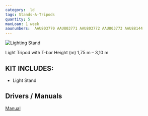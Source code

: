 ```yaml
---
category:  ld
tags: Stands-&-Tripods
quantity: 5
maxLoan: 1 week
aaunumbers:  AAU803770 AAU803771 AAU803772 AAU803773 AAU88144
---
```

![Lighting Stand](https://thumbs.static-thomann.de/thumb/padthumb600x600/pics/bdb/_18/186230/3740847_800.jpg)

Light Tripod with T-bar Height (m) 1,75 m – 3,10 m
## KIT INCLUDES:
-  Light Stand

## Drivers / Manuals
[Manual](https://images.static-thomann.de/pics/atg/atgdata/document/manual/186230_c_186230_v3_en_online.pdf)



